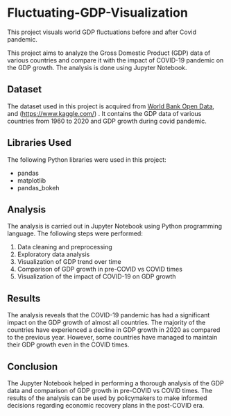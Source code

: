 # Fluctuating-GDP-Visualization
This project visuals world GDP fluctuations before and after Covid pandemic.



This project aims to analyze the Gross Domestic Product (GDP) data of various countries and compare it with the impact of COVID-19 pandemic on the GDP growth. The analysis is done using Jupyter Notebook.

## Dataset

The dataset used in this project is acquired from [World Bank Open Data](https://data.worldbank.org/indicator/NY.GDP.MKTP.CD), and (https://www.kaggle.com/)  . It contains the GDP data of various countries from 1960 to 2020 and GDP growth during covid pandemic.

## Libraries Used

The following Python libraries were used in this project:
- pandas
- matplotlib
- pandas_bokeh

## Analysis

The analysis is carried out in Jupyter Notebook using Python programming language. The following steps were performed:
1. Data cleaning and preprocessing
2. Exploratory data analysis
3. Visualization of GDP trend over time
4. Comparison of GDP growth in pre-COVID vs COVID times
5. Visualization of the impact of COVID-19 on GDP growth

## Results

The analysis reveals that the COVID-19 pandemic has had a significant impact on the GDP growth of almost all countries. The majority of the countries have experienced a decline in GDP growth in 2020 as compared to the previous year. However, some countries have managed to maintain their GDP growth even in the COVID times.

## Conclusion

The Jupyter Notebook helped in performing a thorough analysis of the GDP data and comparison of GDP growth in pre-COVID vs COVID times. The results of the analysis can be used by policymakers to make informed decisions regarding economic recovery plans in the post-COVID era.
